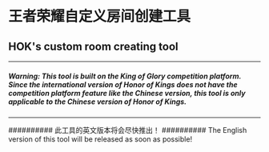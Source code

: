 # 王者荣耀自定义房间创建工具
## HOK's custom room creating tool
---
##### Warning: This tool is built on the King of Glory competition platform. Since the international version of Honor of Kings does not have the competition platform feature like the Chinese version, this tool is only applicable to the Chinese version of Honor of Kings.
---
########## 此工具的英文版本将会尽快推出！
########## The English version of this tool will be released as soon as possible!
